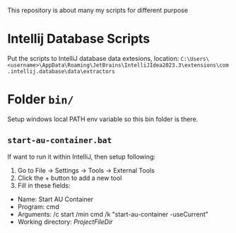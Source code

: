 This repository is about many my scripts for different purpose

# Intellij Database Scripts
Put the scripts to IntelliJ database data extesions, location:
`C:\Users\<username>\AppData\Roaming\JetBrains\IntelliJIdea2023.3\extensions\com.intellij.database\data\extractors`

# Folder `bin/`
Setup windows local PATH env variable so this bin folder is there.

## `start-au-container.bat`
If want to run it within IntelliJ, then setup following:
1. Go to File → Settings → Tools → External Tools
2. Click the + button to add a new tool
3. Fill in these fields:
  - Name: Start AU Container
  - Program: cmd
  - Arguments: /c start /min cmd /k "start-au-container -useCurrent"
  - Working directory: $ProjectFileDir$
